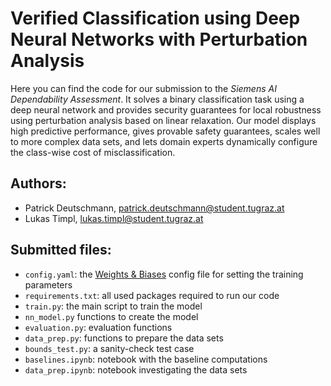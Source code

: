 # Verified Classification using Deep Neural Networks with Perturbation Analysis

Here you can find the code for our submission to the *Siemens AI Dependability Assessment*. It solves a binary classification task using a deep neural network and provides security guarantees for local robustness using perturbation analysis based on linear relaxation. Our model displays high predictive performance, gives provable safety guarantees, scales well to more complex data sets, and lets domain experts dynamically configure the class-wise cost of misclassification.

## Authors:

- Patrick Deutschmann, patrick.deutschmann@student.tugraz.at
- Lukas Timpl, lukas.timpl@student.tugraz.at

## Submitted files:

- `config.yaml`: the [Weights & Biases](https://wandb.ai/site) config file for setting the training parameters
- `requirements.txt`: all used packages required to run our code
- `train.py`: the main script to train the model
- `nn_model.py` functions to create the model
- `evaluation.py`: evaluation functions
- `data_prep.py`: functions to prepare the data sets
- `bounds_test.py`: a sanity-check test case
- `baselines.ipynb`: notebook with the baseline computations
- `data_prep.ipynb`: notebook investigating the data sets

